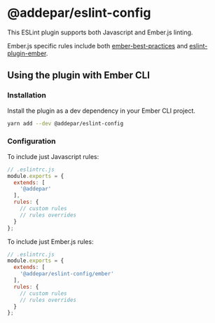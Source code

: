 # @addepar/eslint-config

This ESLint plugin supports both Javascript and Ember.js linting.

Ember.js specific rules include both [ember-best-practices](https://github.com/ember-best-practices/eslint-plugin-ember-best-practices) and [eslint-plugin-ember](https://github.com/ember-cli/eslint-plugin-ember).

## Using the plugin with Ember CLI

### Installation

Install the plugin as a dev dependency in your Ember CLI project.

```bash
yarn add --dev @addepar/eslint-config
```

### Configuration

To include just Javascript rules:

```js
// .eslintrc.js
module.exports = {
  extends: [
    '@addepar'
  ],
  rules: {
    // custom rules
    // rules overrides
  }
};
```

To include just Ember.js rules:

```js
// .eslintrc.js
module.exports = {
  extends: [
    '@addepar/eslint-config/ember'
  ],
  rules: {
    // custom rules
    // rules overrides
  }
};
```
